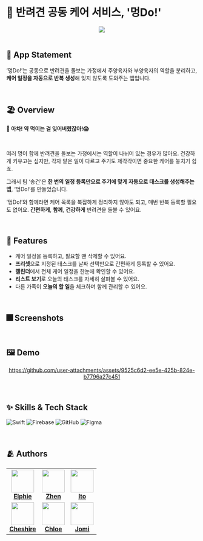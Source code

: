 # 🐶 반려견 공동 케어 서비스, '멍Do!'
<div align="center">
  <img src="https://github.com/user-attachments/assets/265b937a-b3f5-4177-a147-f4c9c0ba56d3"/>
</div>

<br/>

## 🍭 App Statement
‘멍Do!’는 공동으로 반려견을 돌보는 가정에서 주양육자와 부양육자의 역할을 분리하고, **케어 일정을 자동으로 반복 생성**해 잊지 않도록 도와주는 앱입니다.

<br/>

## 🏖️ Overview
**🐶 아차! 약 먹이는 걸 잊어버렸잖아!😱**

<br/>

여러 명이 함께 반려견을 돌보는 가정에서는 역할이 나뉘어 있는 경우가 많아요. 건강하게 키우고는 싶지만, 각자 맡은 일이 다르고 주기도 제각각이면 중요한 케어를 놓치기 쉽죠.

그래서 팀 ‘송건’은 **한 번의 일정 등록만으로 주기에 맞게 자동으로 태스크를 생성해주는 앱**, ‘멍Do!’를 만들었습니다.

‘멍Do!’와 함께라면 케어 목록을 복잡하게 정리하지 않아도 되고, 매번 반복 등록할 필요도 없어요. **간편하게**, **함께**, **건강하게** 반려견을 돌볼 수 있어요.

<br/>

## 📌 Features

- 케어 일정을 등록하고, 필요할 땐 삭제할 수 있어요.
- **프리셋**으로 지정된 태스크를 날짜 선택만으로 간편하게 등록할 수 있어요.
- **캘린더**에서 전체 케어 일정을 한눈에 확인할 수 있어요.
- **리스트 보기**로 오늘의 태스크를 자세히 살펴볼 수 있어요.
- 다른 가족이 **오늘의 할 일**을 체크하며 함께 관리할 수 있어요.

<br/>

## :fireworks: Screenshots



<br/>

## :framed_picture: Demo

<div align="center">

https://github.com/user-attachments/assets/9525c6d2-ee5e-425b-824e-b7796a27c451
</div>

<br/>

## :sparkles: Skills & Tech Stack

<div align="left">
  
  ![Swift](https://img.shields.io/badge/swift-F54A2A?style=for-the-badge&logo=swift&logoColor=white)
  ![Firebase](https://img.shields.io/badge/firebase-a08021?style=for-the-badge&logo=firebase&logoColor=ffcd34)
  ![GitHub](https://img.shields.io/badge/github-%23121011.svg?style=for-the-badge&logo=github&logoColor=white)
  ![Figma](https://img.shields.io/badge/figma-%23F24E1E.svg?style=for-the-badge&logo=figma&logoColor=white)
  
</div>


<br/>

## :people_hugging: Authors

<div align="center">

<table>
  <tr>
    <td align="center">
      <a href="https://github.com/Jeha0101">
        <img src="https://github.com/Jeha0101.png" width="60"/><br/>
        <b>Elphie</b>
      </a>
    </td>
    <td align="center">
      <a href="https://github.com/whalswjd">
        <img src="https://github.com/whalswjd.png" width="60"/><br/>
        <b>Zhen</b>
      </a>
    </td>
    <td align="center">
      <a href="https://github.com/changjaemun">
        <img src="https://github.com/changjaemun.png" width="60"/><br/>
        <b>Ito</b>
      </a>
    </td>
  </tr>
  <tr>
    <td align="center">
      <a href="https://github.com/cheshire0105">
        <img src="https://github.com/cheshire0105.png" width="60"/><br/>
        <b>Cheshire</b>
      </a>
    </td>
    <td align="center">
      <a href="https://github.com/hemging">
        <img src="https://github.com/hemging.png" width="60"/><br/>
        <b>Chloe</b>
      </a>
    </td>
    <td align="center">
      <a href="https://github.com/jomii812">
        <img src="https://github.com/jomii812.png" width="60"/><br/>
        <b>Jomi</b>
      </a>
    </td>
  </tr>
</table>

</div>
